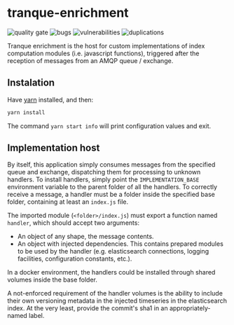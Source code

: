 tranque-enrichment
==================

![quality gate](https://sonar.dev.inria.cl/api/project_badges/measure?project=tranque-enrichment&metric=alert_status)
![bugs](https://sonar.dev.inria.cl/api/project_badges/measure?project=tranque-enrichment&metric=bugs)
![vulnerabilities](https://sonar.dev.inria.cl/api/project_badges/measure?project=tranque-enrichment&metric=vulnerabilities)
![duplications](https://sonar.dev.inria.cl/api/project_badges/measure?project=tranque-enrichment&metric=duplicated_lines_density)

Tranque enrichment is the host for custom implementations of index
computation modules (i.e. javascript functions), triggered after the
reception of messages from an AMQP queue / exchange.

Instalation
-----------

Have [yarn](https://yarnpkg.com/en/docs/install) installed, and then:

```bash
yarn install
```

The command `yarn start info` will print configuration values and
exit.

Implementation host
-------------------

By itself, this application simply consumes messages from the
specified queue and exchange, dispatching them for processing to
unknown handlers. To install handlers, simply point the
`IMPLEMENTATION_BASE` environment variable to the parent folder of all
the handlers. To correctly receive a message, a handler must be a
folder inside the specified base folder, containing at least an
`index.js` file.

The imported module (`<folder>/index.js`) must export a function named
`handler`, which should accept two arguments:

- An object of any shape, the message contents.
- An object with injected dependencies. This contains prepared modules
  to be used by the handler (e.g. elasticsearch connections, logging
  facilities, configuration constants, etc.).

In a docker environment, the handlers could be installed through
shared volumes inside the base folder.

A not-enforced requirement of the handler volumes is the ability to
include their own versioning metadata in the injected timeseries in
the elasticsearch index. At the very least, provide the commit's sha1
in an appropriately-named label.
